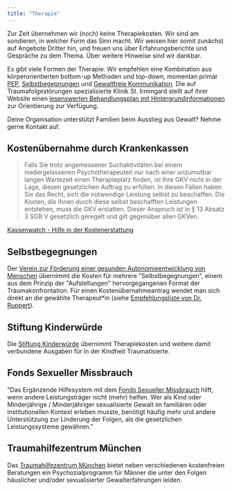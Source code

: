 ```yaml
---
title: "Therapie"
---
```


Zur Zeit übernehmen wir (noch) keine Therapiekosten. Wir sind am sondieren, in welcher Form das Sinn macht. Wir weisen hier somit zunächst auf Angebote Dritter hin, und freuen uns über Erfahrungsberichte und Gespräche zu dem Thema. Über weitere Hinweise sind wir dankbar.

Es gibt viele Formen der Therapie. Wir empfehlen eine Kombination aus körperorientierten bottom-up Methoden und top-down, momentan primär [PEP](https://www.dr-michael-bohne.de/), [Selbstbegegnungen](https://franz-ruppert.de/) und [Gewaltfreie Kommunikation](https://www.gfk-info.de/was-ist-gewaltfreie-kommunikation/). Die auf Traumafolgestörungen spezialisierte Klinik St. Irmingard stellt auf ihrer Website einen [lesenswerten Behandlungsplan mit Hintergrundinformationen](https://www.st-irmingard.de/fileadmin/05_Klinik_St._Irmingard/Downloads/Skript_Traumastation_Behandlungsprogramm.pdf) zur Orientierung zur Verfügung.

Deine Organisation unterstützt Familien beim Ausstieg aus Gewalt? Nehme gerne Kontakt auf.

## Kostenübernahme durch Krankenkassen

> Falls Sie trotz angemessener Suchaktivitäten bei einem niedergelassenen Psychotherapeuten nur nach einer unzumutbar langen Wartezeit einen Therapieplatz finden, ist Ihre GKV nicht in der Lage, diesen gesetzlichen Auftrag zu erfüllen. In diesen Fällen haben Sie das Recht, sich die notwendige Leistung selbst zu beschaffen. Die Kosten, die Ihnen durch diese selbst beschafften Leistungen entstehen, muss die GKV erstatten. Dieser Anspruch ist in § 13 Absatz 3 SGB V gesetzlich geregelt und gilt gegenüber allen GKVen.

[Kassenwatch - Hilfe in der Kostenerstattung](https://kassenwatch.de/)

## Selbstbegegnungen

Der [Verein zur Förderung einer gesunden Autonomieentwicklung von Menschen](https://www.gesunde-autonomie.de/) übernimmt die Kosten für mehrere "Selbstbegegnungen", einem aus dem Prinzip der "Aufstellungen" hervorgegangenen Format der Traumakonfrontation. Für einen Kostenübernahmeantrag wendet man sich direkt an die gewählte Therapeut*in (siehe [Empfehlungsliste von Dr. Ruppert](https://franz-ruppert.de/)).

## Stiftung Kinderwürde

Die [Stiftung Kinderwürde](https://www.stiftung-kinderwuerde.de/) übernimmt Therapiekosten und weitere damit verbundene Ausgaben für in der Kindheit Traumatisierte.

## Fonds Sexueller Missbrauch

"Das Ergänzende Hilfesystem mit dem [Fonds Sexueller Missbrauch](https://www.fonds-missbrauch.de/) hilft, wenn andere Leistungsträger nicht (mehr) helfen. Wer als Kind oder Minderjährige / Minderjähriger sexualisierte Gewalt im familiären oder institutionellen Kontext erleben musste, benötigt häufig mehr und andere Unterstützung zur Linderung der Folgen, als die gesetzlichen Leistungssysteme gewähren."

## Traumahilfezentrum München

Das [Traumahilfezentrum München](https://www.thzm.de/) bietet neben verschiedenen kostenfreien Beratungen ein Psychozialprogramm für Männer die unter den Folgen häuslicher und/oder sexualisierter Gewalterfahrungen leiden.